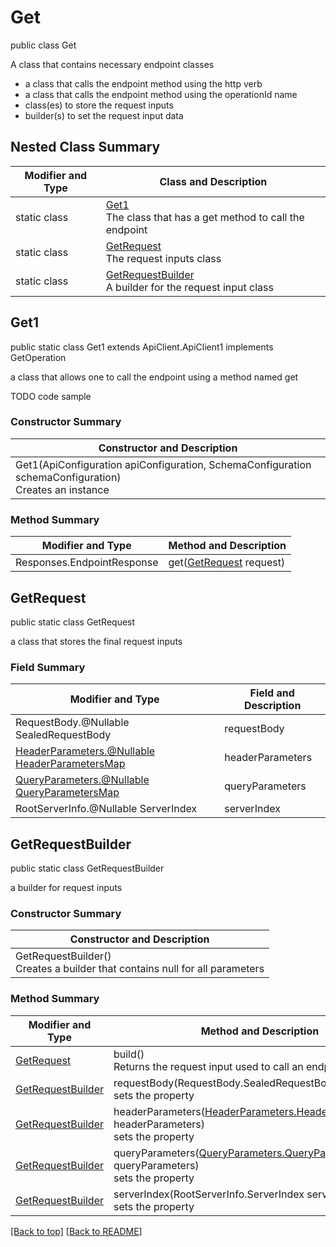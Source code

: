 # Get

public class Get

A class that contains necessary endpoint classes
- a class that calls the endpoint method using the http verb
- a class that calls the endpoint method using the operationId name
- class(es) to store the request inputs
- builder(s) to set the request input data

## Nested Class Summary
| Modifier and Type | Class and Description |
| ----------------- | --------------------- |
| static class | [Get1](#get1)<br>The class that has a get method to call the endpoint |
| static class | [GetRequest](#getrequest)<br>The request inputs class |
| static class | [GetRequestBuilder](#getrequestbuilder)<br>A builder for the request input class |

## Get1
public static class Get1 extends ApiClient.ApiClient1 implements GetOperation<br>

a class that allows one to call the endpoint using a method named get

TODO code sample

### Constructor Summary
| Constructor and Description |
| --------------------------- |
| Get1(ApiConfiguration apiConfiguration, SchemaConfiguration schemaConfiguration)<br>Creates an instance |

### Method Summary
| Modifier and Type | Method and Description |
| ----------------- | ---------------------- |
| Responses.EndpointResponse | get([GetRequest](#getrequest) request) |

## GetRequest
public static class GetRequest<br>

a class that stores the final request inputs

### Field Summary
| Modifier and Type | Field and Description |
| ----------------- | --------------------- |
| RequestBody.@Nullable SealedRequestBody | requestBody |
| [HeaderParameters.@Nullable HeaderParametersMap](../../paths/fake/get/HeaderParameters.md#headerparametersmap) | headerParameters |
| [QueryParameters.@Nullable QueryParametersMap](../../paths/fake/get/QueryParameters.md#queryparametersmap) | queryParameters |
| RootServerInfo.@Nullable ServerIndex | serverIndex |

## GetRequestBuilder
public static class GetRequestBuilder<br>

a builder for request inputs

### Constructor Summary
| Constructor and Description |
| --------------------------- |
| GetRequestBuilder()<br>Creates a builder that contains null for all parameters |

### Method Summary
| Modifier and Type | Method and Description |
| ----------------- | ---------------------- |
| [GetRequest](#getrequest) | build()<br>Returns the request input used to call an endpoint method |
| [GetRequestBuilder](#getrequestbuilder) | requestBody(RequestBody.SealedRequestBody requestBody)<br>sets the property |
| [GetRequestBuilder](#getrequestbuilder) | headerParameters([HeaderParameters.HeaderParametersMap](../../paths/fake/get/HeaderParameters.md#headerparametersmap) headerParameters)<br>sets the property |
| [GetRequestBuilder](#getrequestbuilder) | queryParameters([QueryParameters.QueryParametersMap](../../paths/fake/get/QueryParameters.md#queryparametersmap) queryParameters)<br>sets the property |
| [GetRequestBuilder](#getrequestbuilder) | serverIndex(RootServerInfo.ServerIndex serverIndex)<br>sets the property |

[[Back to top]](#top) [[Back to README]](../../../README.md)
